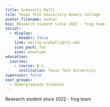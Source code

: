 ```yaml
---
title: Sreevalli Kolli
role: Texas Tech University Honors College
avatar_filename: avatar
bio: Research student since 2022 - frog team
social:
  - display:
      header: false
    link: mailto:srekolli@ttu.edu
    icon_pack: fas
    icon: envelope
education:
  courses:
    - course: B.S.
      institution: Texas Tech University
superuser: false
user_groups:
  - Undergraduate Students
---
```

Research student since 2022 - frog team
